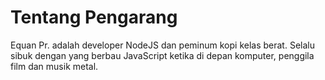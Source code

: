 # Tentang Pengarang


Equan Pr. adalah developer NodeJS dan peminum kopi kelas berat. Selalu sibuk dengan yang berbau JavaScript ketika di depan komputer, penggila film dan musik metal.
